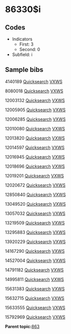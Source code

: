 # 86330$i

## Codes

-   Indicators
    -   First: 3
    -   Second: 0
-   Subfield: i

## Sample bibs

4140189 [Quicksearch](https://search.library.yale.edu/catalog/4140189) [VXWS](http://prodorbis.library.yale.edu:7014/vxws/GetHoldingsService?bibId=4140189)

8080018 [Quicksearch](https://search.library.yale.edu/catalog/8080018) [VXWS](http://prodorbis.library.yale.edu:7014/vxws/GetHoldingsService?bibId=8080018)

12003132 [Quicksearch](https://search.library.yale.edu/catalog/12003132) [VXWS](http://prodorbis.library.yale.edu:7014/vxws/GetHoldingsService?bibId=12003132)

12005905 [Quicksearch](https://search.library.yale.edu/catalog/12005905) [VXWS](http://prodorbis.library.yale.edu:7014/vxws/GetHoldingsService?bibId=12005905)

12006285 [Quicksearch](https://search.library.yale.edu/catalog/12006285) [VXWS](http://prodorbis.library.yale.edu:7014/vxws/GetHoldingsService?bibId=12006285)

12010080 [Quicksearch](https://search.library.yale.edu/catalog/12010080) [VXWS](http://prodorbis.library.yale.edu:7014/vxws/GetHoldingsService?bibId=12010080)

12013820 [Quicksearch](https://search.library.yale.edu/catalog/12013820) [VXWS](http://prodorbis.library.yale.edu:7014/vxws/GetHoldingsService?bibId=12013820)

12014597 [Quicksearch](https://search.library.yale.edu/catalog/12014597) [VXWS](http://prodorbis.library.yale.edu:7014/vxws/GetHoldingsService?bibId=12014597)

12016945 [Quicksearch](https://search.library.yale.edu/catalog/12016945) [VXWS](http://prodorbis.library.yale.edu:7014/vxws/GetHoldingsService?bibId=12016945)

12018696 [Quicksearch](https://search.library.yale.edu/catalog/12018696) [VXWS](http://prodorbis.library.yale.edu:7014/vxws/GetHoldingsService?bibId=12018696)

12019201 [Quicksearch](https://search.library.yale.edu/catalog/12019201) [VXWS](http://prodorbis.library.yale.edu:7014/vxws/GetHoldingsService?bibId=12019201)

12020672 [Quicksearch](https://search.library.yale.edu/catalog/12020672) [VXWS](http://prodorbis.library.yale.edu:7014/vxws/GetHoldingsService?bibId=12020672)

12850840 [Quicksearch](https://search.library.yale.edu/catalog/12850840) [VXWS](http://prodorbis.library.yale.edu:7014/vxws/GetHoldingsService?bibId=12850840)

13049520 [Quicksearch](https://search.library.yale.edu/catalog/13049520) [VXWS](http://prodorbis.library.yale.edu:7014/vxws/GetHoldingsService?bibId=13049520)

13057032 [Quicksearch](https://search.library.yale.edu/catalog/13057032) [VXWS](http://prodorbis.library.yale.edu:7014/vxws/GetHoldingsService?bibId=13057032)

13219509 [Quicksearch](https://search.library.yale.edu/catalog/13219509) [VXWS](http://prodorbis.library.yale.edu:7014/vxws/GetHoldingsService?bibId=13219509)

13295883 [Quicksearch](https://search.library.yale.edu/catalog/13295883) [VXWS](http://prodorbis.library.yale.edu:7014/vxws/GetHoldingsService?bibId=13295883)

13920229 [Quicksearch](https://search.library.yale.edu/catalog/13920229) [VXWS](http://prodorbis.library.yale.edu:7014/vxws/GetHoldingsService?bibId=13920229)

14167290 [Quicksearch](https://search.library.yale.edu/catalog/14167290) [VXWS](http://prodorbis.library.yale.edu:7014/vxws/GetHoldingsService?bibId=14167290)

14527004 [Quicksearch](https://search.library.yale.edu/catalog/14527004) [VXWS](http://prodorbis.library.yale.edu:7014/vxws/GetHoldingsService?bibId=14527004)

14791182 [Quicksearch](https://search.library.yale.edu/catalog/14791182) [VXWS](http://prodorbis.library.yale.edu:7014/vxws/GetHoldingsService?bibId=14791182)

14995811 [Quicksearch](https://search.library.yale.edu/catalog/14995811) [VXWS](http://prodorbis.library.yale.edu:7014/vxws/GetHoldingsService?bibId=14995811)

15631383 [Quicksearch](https://search.library.yale.edu/catalog/15631383) [VXWS](http://prodorbis.library.yale.edu:7014/vxws/GetHoldingsService?bibId=15631383)

15632715 [Quicksearch](https://search.library.yale.edu/catalog/15632715) [VXWS](http://prodorbis.library.yale.edu:7014/vxws/GetHoldingsService?bibId=15632715)

15633555 [Quicksearch](https://search.library.yale.edu/catalog/15633555) [VXWS](http://prodorbis.library.yale.edu:7014/vxws/GetHoldingsService?bibId=15633555)

15792969 [Quicksearch](https://search.library.yale.edu/catalog/15792969) [VXWS](http://prodorbis.library.yale.edu:7014/vxws/GetHoldingsService?bibId=15792969)

**Parent topic:**[863](../../tags/863/863.md)

